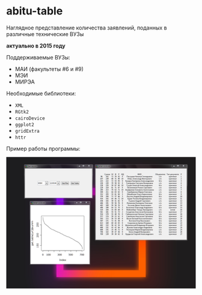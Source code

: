 # abitu-table
Наглядное представление количества заявлений, поданных в различные технические ВУЗы

**актуально в 2015 году**

Поддерживаемые ВУЗы:
 - МАИ (факультеты #6 и #9)
 - МЭИ
 - МИРЭА

Необходимые библиотеки:
 - `XML`
 - `RGtk2`
 - `cairoDevice`
 - `ggplot2`
 - `gridExtra`
 - `httr`

Пример работы программы:

![](screenshot.png)
